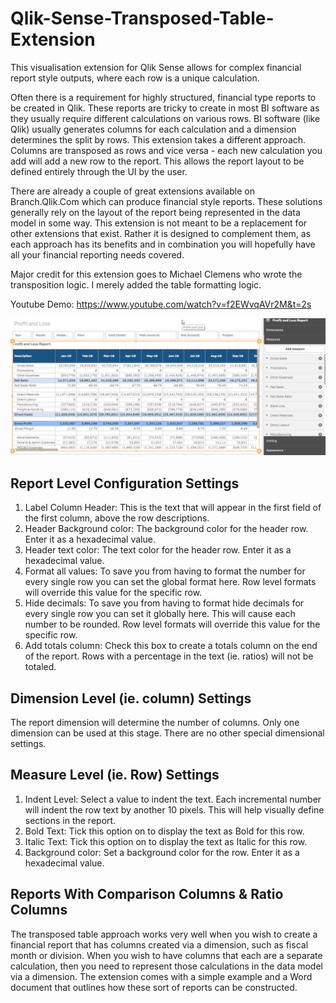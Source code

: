 # Qlik-Sense-Transposed-Table-Extension
This visualisation extension for Qlik Sense allows for complex financial report style outputs, where each row is a unique calculation.

Often there is a requirement for highly structured, financial type reports to be created in Qlik. These reports are tricky to create in most BI software as they usually require different calculations on various rows. BI software (like Qlik) usually generates columns for each calculation and a dimension determines the split by rows. This extension takes a different approach. Columns are transposed as rows and vice versa - each new calculation you add will add a new row to the report. This allows the report layout to be defined entirely through the UI by the user. 

There are already a couple of great extensions available on Branch.Qlik.Com which can produce financial style reports. These solutions generally rely on the layout of the report being represented in the data model in some way. This extension is not meant to be a replacement for other extensions that exist. Rather it is designed to complement them, as each approach has its benefits and in combination you will hopefully have all your financial reporting needs covered. 

Major credit for this extension goes to Michael Clemens who wrote the transposition logic. I merely added the table formatting logic.

Youtube Demo: https://www.youtube.com/watch?v=f2EWvqAVr2M&t=2s

![Alt text](Extension.png?raw=true "Example config")

Report Level Configuration Settings
-----------------------------------
1.	Label Column Header: This is the text that will appear in the first field of the first column, above the row descriptions.
2.	Header Background color: The background color for the header row. Enter it as a hexadecimal value.
3.	Header text color: The text color for the header row. Enter it as a hexadecimal value.
4.	Format all values: To save you from having to format the number for every single row you can set the global format here. Row level formats will override  this value for the specific row.
5.	Hide decimals: To save you from having to format hide decimals for every single row you can set it globally here. This will cause each number to be  rounded. Row level formats will override this value for the specific row.
6.	Add totals column: Check this box to create a totals column on the end of the report. Rows with a percentage in the text (ie. ratios) will not be totaled.

Dimension Level (ie. column) Settings
--------------------------------------
The report dimension will determine the number of columns. Only one dimension can be used at this stage. There are no other special dimensional settings.

Measure Level (ie. Row) Settings
---------------------------------
1.	Indent Level: Select a value to indent the text. Each incremental number will indent the row text by another 10 pixels. This will help visually define sections in the report.
2.	Bold Text: Tick this option on to display the text as Bold for this row.
3.	Italic Text: Tick this option on to display the text as Italic for this row.
4.	Background color: Set a background color for the row. Enter it as a hexadecimal value.


Reports With Comparison Columns & Ratio Columns
-----------------------------------------------
The transposed table approach works very well when you wish to create a financial report that has columns created via a dimension, such as fiscal month or division. When you wish to have columns that each are a separate calculation, then you need to represent those calculations in the data model via a dimension. The extension comes with a simple example and a Word document that outlines how these sort of reports can be constructed.  
